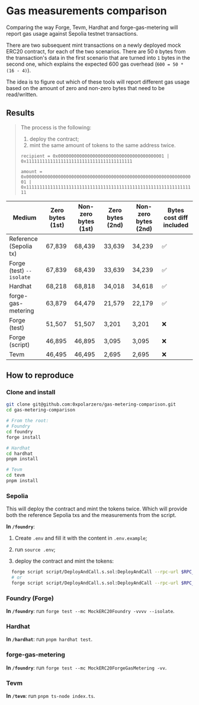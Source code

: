 # Gas measurements comparison

Comparing the way Forge, Tevm, Hardhat and forge-gas-metering will report gas usage against Sepolia testnet transactions.

There are two subsequent mint transactions on a newly deployed mock ERC20 contract, for each of the two scenarios. There are 50 `0` bytes from the transaction's data in the first scenario that are turned into `1` bytes in the second one, which explains the expected 600 gas overhead (`600 = 50 * (16 - 4)`).

The idea is to figure out which of these tools will report different gas usage based on the amount of zero and non-zero bytes that need to be read/written.

## Results

> The process is the following:
>
> 1. deploy the contract;
> 2. mint the same amount of tokens to the same address twice.
>
> `recipient = 0x0000000000000000000000000000000000000001 | 0x1111111111111111111111111111111111111111`
>
> `amount = 0x0000000000000000000000000000000000000000000000000000000000000001 | 0x1111111111111111111111111111111111111111111111111111111111111111`

| Medium                   | Zero bytes (1st) | Non-zero bytes (1st) | Zero bytes (2nd) | Non-zero bytes (2nd) | Bytes cost diff included |
| ------------------------ | ---------------- | -------------------- | ---------------- | -------------------- | ------------------------ |
| Reference (Sepolia tx)   | 67,839           | 68,439               | 33,639           | 34,239               | ✅                       |
| Forge (test) `--isolate` | 67,839           | 68,439               | 33,639           | 34,239               | ✅                       |
| Hardhat                  | 68,218           | 68,818               | 34,018           | 34,618               | ✅                       |
| forge-gas-metering       | 63,879           | 64,479               | 21,579           | 22,179               | ✅                       |
| Forge (test)             | 51,507           | 51,507               | 3,201            | 3,201                | ❌                       |
| Forge (script)           | 46,895           | 46,895               | 3,095            | 3,095                | ❌                       |
| Tevm                     | 46,495           | 46,495               | 2,695            | 2,695                | ❌                       |

## How to reproduce

### Clone and install

```bash
git clone git@github.com:0xpolarzero/gas-metering-comparison.git
cd gas-metering-comparison

# From the root:
# Foundry
cd foundry
forge install

# Hardhat
cd hardhat
pnpm install

# Tevm
cd tevm
pnpm install
```

### Sepolia

This will deploy the contract and mint the tokens twice. Which will provide both the reference Sepolia txs and the measurements from the script.

**In `/foundry`**:

1. Create `.env` and fill it with the content in `.env.example`;

2. run `source .env`;

3. deploy the contract and mint the tokens:

```bash
  forge script script/DeployAndCall.s.sol:DeployAndCall --rpc-url $RPC_URL_SEPOLIA --broadcast -vvvv --sig "run(address, uint256)" 0x0000000000000000000000000000000000000001 0x0000000000000000000000000000000000000000000000000000000000000001
  # or
  forge script script/DeployAndCall.s.sol:DeployAndCall --rpc-url $RPC_URL_SEPOLIA --broadcast -vvvv --sig "run(address, uint256)" 0x1111111111111111111111111111111111111111 0x1111111111111111111111111111111111111111111111111111111111111111
```

### Foundry (Forge)

**In `/foundry`**: run `forge test --mc MockERC20Foundry -vvvv --isolate`.

### Hardhat

**In `/hardhat`**: run `pnpm hardhat test`.

### forge-gas-metering

**In `/foundry`**: run `forge test --mc MockERC20ForgeGasMetering -vv`.

### Tevm

**In `/tevm`**: run `pnpm ts-node index.ts`.

